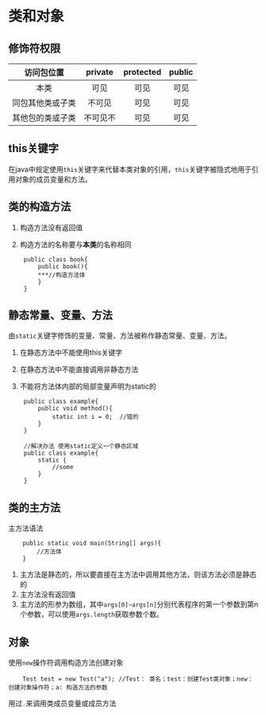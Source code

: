 # 类和对象

## 修饰符权限

|访问包位置|private|protected|public|
|:---:|:---:|:---:|:---:|
|本类|可见|可见|可见|
|同包其他类或子类|不可见|可见|可见|
|其他包的类或子类|不可见不|可见|可见|

## this关键字

在java中规定使用`this`关键字来代替本类对象的引用，`this`关键字被隐式地用于引用对象的成员变量和方法。

## 类的构造方法

1. 构造方法没有返回值
2. 构造方法的名称要与**本类**的名称相同

        public class book{
            public book(){
            ***//构造方法体
            }
        }

## 静态常量、变量、方法

由`static`关键字修饰的变量、常量、方法被称作静态常量、变量、方法。

1. 在静态方法中不能使用this关键字
2. 在静态方法中不能直接调用非静态方法
3. 不能将方法体内部的局部变量声明为static的

        public class example{
            public void method(){
                static int i = 0;  //错的
            }
        }

        //解决办法 使用static定义一个静态区域
        public class example{
            static {
                //some
            }
        }

## 类的主方法

主方法语法

        public static void main(String[] args){
            //方法体
        }

1. 主方法是静态的，所以要直接在主方法中调用其他方法，则该方法必须是静态的
2. 主方法没有返回值
3. 主方法的形参为数组，其中`args[0]~args[n]`分别代表程序的第一个参数到第n个参数，可以使用`args.length`获取参数个数。

## 对象

使用`new`操作符调用构造方法创建对象

        Test test = new Test("a"); //Test： 类名；test：创建Test类对象；new：创建对象操作符；a: 构造方法的参数

用过`.`来调用类成员变量或成员方法
